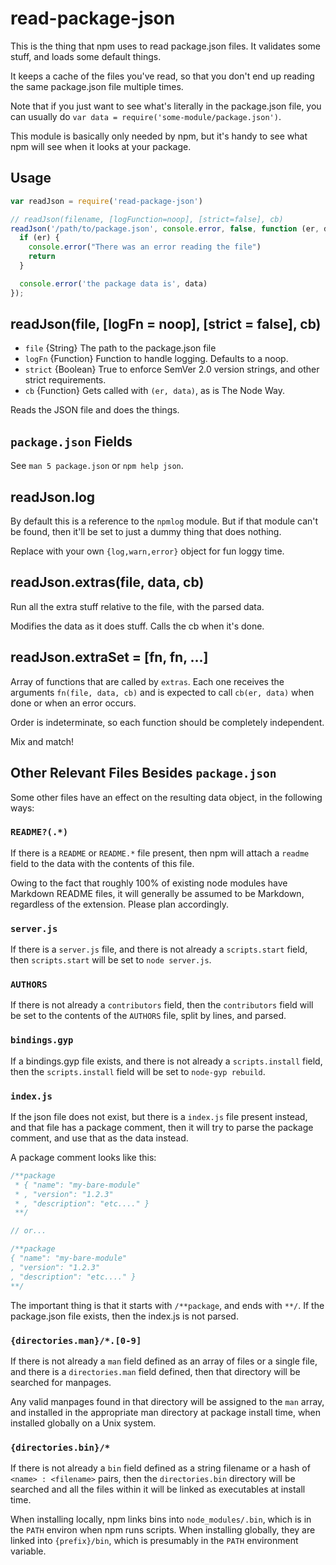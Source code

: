 # read-package-json

This is the thing that npm uses to read package.json files.  It
validates some stuff, and loads some default things.

It keeps a cache of the files you've read, so that you don't end
up reading the same package.json file multiple times.

Note that if you just want to see what's literally in the package.json
file, you can usually do `var data = require('some-module/package.json')`.

This module is basically only needed by npm, but it's handy to see what
npm will see when it looks at your package.

## Usage

```javascript
var readJson = require('read-package-json')

// readJson(filename, [logFunction=noop], [strict=false], cb)
readJson('/path/to/package.json', console.error, false, function (er, data) {
  if (er) {
    console.error("There was an error reading the file")
    return
  }

  console.error('the package data is', data)
});
```

## readJson(file, [logFn = noop], [strict = false], cb)

* `file` {String} The path to the package.json file
* `logFn` {Function} Function to handle logging.  Defaults to a noop.
* `strict` {Boolean} True to enforce SemVer 2.0 version strings, and
  other strict requirements.
* `cb` {Function} Gets called with `(er, data)`, as is The Node Way.

Reads the JSON file and does the things.

## `package.json` Fields

See `man 5 package.json` or `npm help json`.

## readJson.log

By default this is a reference to the `npmlog` module.  But if that
module can't be found, then it'll be set to just a dummy thing that does
nothing.

Replace with your own `{log,warn,error}` object for fun loggy time.

## readJson.extras(file, data, cb)

Run all the extra stuff relative to the file, with the parsed data.

Modifies the data as it does stuff.  Calls the cb when it's done.

## readJson.extraSet = [fn, fn, ...]

Array of functions that are called by `extras`.  Each one receives the
arguments `fn(file, data, cb)` and is expected to call `cb(er, data)`
when done or when an error occurs.

Order is indeterminate, so each function should be completely
independent.

Mix and match!

## Other Relevant Files Besides `package.json`

Some other files have an effect on the resulting data object, in the
following ways:

### `README?(.*)`

If there is a `README` or `README.*` file present, then npm will attach
a `readme` field to the data with the contents of this file.

Owing to the fact that roughly 100% of existing node modules have
Markdown README files, it will generally be assumed to be Markdown,
regardless of the extension.  Please plan accordingly.

### `server.js`

If there is a `server.js` file, and there is not already a
`scripts.start` field, then `scripts.start` will be set to `node
server.js`.

### `AUTHORS`

If there is not already a `contributors` field, then the `contributors`
field will be set to the contents of the `AUTHORS` file, split by lines,
and parsed.

### `bindings.gyp`

If a bindings.gyp file exists, and there is not already a
`scripts.install` field, then the `scripts.install` field will be set to
`node-gyp rebuild`.

### `index.js`

If the json file does not exist, but there is a `index.js` file
present instead, and that file has a package comment, then it will try
to parse the package comment, and use that as the data instead.

A package comment looks like this:

```javascript
/**package
 * { "name": "my-bare-module"
 * , "version": "1.2.3"
 * , "description": "etc...." }
 **/

// or...

/**package
{ "name": "my-bare-module"
, "version": "1.2.3"
, "description": "etc...." }
**/
```

The important thing is that it starts with `/**package`, and ends with
`**/`.  If the package.json file exists, then the index.js is not
parsed.

### `{directories.man}/*.[0-9]`

If there is not already a `man` field defined as an array of files or a
single file, and
there is a `directories.man` field defined, then that directory will
be searched for manpages.

Any valid manpages found in that directory will be assigned to the `man`
array, and installed in the appropriate man directory at package install
time, when installed globally on a Unix system.

### `{directories.bin}/*`

If there is not already a `bin` field defined as a string filename or a
hash of `<name> : <filename>` pairs, then the `directories.bin`
directory will be searched and all the files within it will be linked as
executables at install time.

When installing locally, npm links bins into `node_modules/.bin`, which
is in the `PATH` environ when npm runs scripts.  When
installing globally, they are linked into `{prefix}/bin`, which is
presumably in the `PATH` environment variable.
